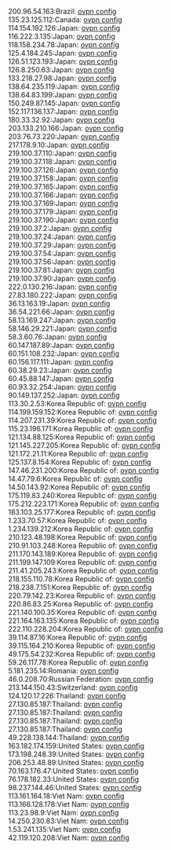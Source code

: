 200.96.54.163:Brazil: [ovpn config](vpn/200_96_54_163.ovpn)  
135.23.125.112:Canada: [ovpn config](vpn/135_23_125_112.ovpn)  
114.154.192.126:Japan: [ovpn config](vpn/114_154_192_126.ovpn)  
116.222.3.135:Japan: [ovpn config](vpn/116_222_3_135.ovpn)  
118.158.234.78:Japan: [ovpn config](vpn/118_158_234_78.ovpn)  
125.4.184.245:Japan: [ovpn config](vpn/125_4_184_245.ovpn)  
126.51.123.193:Japan: [ovpn config](vpn/126_51_123_193.ovpn)  
126.8.250.63:Japan: [ovpn config](vpn/126_8_250_63.ovpn)  
133.218.27.98:Japan: [ovpn config](vpn/133_218_27_98.ovpn)  
138.64.235.119:Japan: [ovpn config](vpn/138_64_235_119.ovpn)  
138.64.83.199:Japan: [ovpn config](vpn/138_64_83_199.ovpn)  
150.249.87.145:Japan: [ovpn config](vpn/150_249_87_145.ovpn)  
152.117.136.137:Japan: [ovpn config](vpn/152_117_136_137.ovpn)  
180.33.32.92:Japan: [ovpn config](vpn/180_33_32_92.ovpn)  
203.133.210.166:Japan: [ovpn config](vpn/203_133_210_166.ovpn)  
203.76.73.220:Japan: [ovpn config](vpn/203_76_73_220.ovpn)  
217.178.9.10:Japan: [ovpn config](vpn/217_178_9_10.ovpn)  
219.100.37.110:Japan: [ovpn config](vpn/219_100_37_110.ovpn)  
219.100.37.118:Japan: [ovpn config](vpn/219_100_37_118.ovpn)  
219.100.37.126:Japan: [ovpn config](vpn/219_100_37_126.ovpn)  
219.100.37.158:Japan: [ovpn config](vpn/219_100_37_158.ovpn)  
219.100.37.165:Japan: [ovpn config](vpn/219_100_37_165.ovpn)  
219.100.37.166:Japan: [ovpn config](vpn/219_100_37_166.ovpn)  
219.100.37.169:Japan: [ovpn config](vpn/219_100_37_169.ovpn)  
219.100.37.179:Japan: [ovpn config](vpn/219_100_37_179.ovpn)  
219.100.37.190:Japan: [ovpn config](vpn/219_100_37_190.ovpn)  
219.100.37.2:Japan: [ovpn config](vpn/219_100_37_2.ovpn)  
219.100.37.24:Japan: [ovpn config](vpn/219_100_37_24.ovpn)  
219.100.37.29:Japan: [ovpn config](vpn/219_100_37_29.ovpn)  
219.100.37.54:Japan: [ovpn config](vpn/219_100_37_54.ovpn)  
219.100.37.56:Japan: [ovpn config](vpn/219_100_37_56.ovpn)  
219.100.37.81:Japan: [ovpn config](vpn/219_100_37_81.ovpn)  
219.100.37.90:Japan: [ovpn config](vpn/219_100_37_90.ovpn)  
222.0.130.216:Japan: [ovpn config](vpn/222_0_130_216.ovpn)  
27.83.180.222:Japan: [ovpn config](vpn/27_83_180_222.ovpn)  
36.13.163.19:Japan: [ovpn config](vpn/36_13_163_19.ovpn)  
36.54.221.66:Japan: [ovpn config](vpn/36_54_221_66.ovpn)  
58.13.169.247:Japan: [ovpn config](vpn/58_13_169_247.ovpn)  
58.146.29.221:Japan: [ovpn config](vpn/58_146_29_221.ovpn)  
58.3.60.76:Japan: [ovpn config](vpn/58_3_60_76.ovpn)  
60.147.187.89:Japan: [ovpn config](vpn/60_147_187_89.ovpn)  
60.151.108.232:Japan: [ovpn config](vpn/60_151_108_232.ovpn)  
60.156.117.111:Japan: [ovpn config](vpn/60_156_117_111.ovpn)  
60.38.29.23:Japan: [ovpn config](vpn/60_38_29_23.ovpn)  
60.45.88.147:Japan: [ovpn config](vpn/60_45_88_147.ovpn)  
60.93.32.254:Japan: [ovpn config](vpn/60_93_32_254.ovpn)  
90.149.137.252:Japan: [ovpn config](vpn/90_149_137_252.ovpn)  
113.30.2.53:Korea Republic of: [ovpn config](vpn/113_30_2_53.ovpn)  
114.199.159.152:Korea Republic of: [ovpn config](vpn/114_199_159_152.ovpn)  
114.207.231.39:Korea Republic of: [ovpn config](vpn/114_207_231_39.ovpn)  
115.23.196.171:Korea Republic of: [ovpn config](vpn/115_23_196_171.ovpn)  
121.134.88.125:Korea Republic of: [ovpn config](vpn/121_134_88_125.ovpn)  
121.145.227.205:Korea Republic of: [ovpn config](vpn/121_145_227_205.ovpn)  
121.172.21.11:Korea Republic of: [ovpn config](vpn/121_172_21_11.ovpn)  
125.137.8.154:Korea Republic of: [ovpn config](vpn/125_137_8_154.ovpn)  
147.46.231.200:Korea Republic of: [ovpn config](vpn/147_46_231_200.ovpn)  
14.47.79.6:Korea Republic of: [ovpn config](vpn/14_47_79_6.ovpn)  
14.50.143.92:Korea Republic of: [ovpn config](vpn/14_50_143_92.ovpn)  
175.119.83.240:Korea Republic of: [ovpn config](vpn/175_119_83_240.ovpn)  
175.212.223.171:Korea Republic of: [ovpn config](vpn/175_212_223_171.ovpn)  
183.103.25.177:Korea Republic of: [ovpn config](vpn/183_103_25_177.ovpn)  
1.233.70.57:Korea Republic of: [ovpn config](vpn/1_233_70_57.ovpn)  
1.234.139.212:Korea Republic of: [ovpn config](vpn/1_234_139_212.ovpn)  
210.123.48.198:Korea Republic of: [ovpn config](vpn/210_123_48_198.ovpn)  
210.91.103.248:Korea Republic of: [ovpn config](vpn/210_91_103_248.ovpn)  
211.170.143.189:Korea Republic of: [ovpn config](vpn/211_170_143_189.ovpn)  
211.199.147.109:Korea Republic of: [ovpn config](vpn/211_199_147_109.ovpn)  
211.41.205.243:Korea Republic of: [ovpn config](vpn/211_41_205_243.ovpn)  
218.155.110.78:Korea Republic of: [ovpn config](vpn/218_155_110_78.ovpn)  
218.238.7.151:Korea Republic of: [ovpn config](vpn/218_238_7_151.ovpn)  
220.79.142.23:Korea Republic of: [ovpn config](vpn/220_79_142_23.ovpn)  
220.86.83.25:Korea Republic of: [ovpn config](vpn/220_86_83_25.ovpn)  
221.140.100.35:Korea Republic of: [ovpn config](vpn/221_140_100_35.ovpn)  
221.164.163.135:Korea Republic of: [ovpn config](vpn/221_164_163_135.ovpn)  
222.110.228.204:Korea Republic of: [ovpn config](vpn/222_110_228_204.ovpn)  
39.114.87.16:Korea Republic of: [ovpn config](vpn/39_114_87_16.ovpn)  
39.115.164.210:Korea Republic of: [ovpn config](vpn/39_115_164_210.ovpn)  
49.175.54.232:Korea Republic of: [ovpn config](vpn/49_175_54_232.ovpn)  
59.26.117.78:Korea Republic of: [ovpn config](vpn/59_26_117_78.ovpn)  
5.181.235.14:Romania: [ovpn config](vpn/5_181_235_14.ovpn)  
46.0.208.70:Russian Federation: [ovpn config](vpn/46_0_208_70.ovpn)  
213.144.150.43:Switzerland: [ovpn config](vpn/213_144_150_43.ovpn)  
124.120.17.226:Thailand: [ovpn config](vpn/124_120_17_226.ovpn)  
27.130.85.187:Thailand: [ovpn config](vpn/27_130_85_187.ovpn)  
27.130.85.187:Thailand: [ovpn config](vpn/27_130_85_187.ovpn)  
27.130.85.187:Thailand: [ovpn config](vpn/27_130_85_187.ovpn)  
27.130.85.187:Thailand: [ovpn config](vpn/27_130_85_187.ovpn)  
49.228.138.144:Thailand: [ovpn config](vpn/49_228_138_144.ovpn)  
163.182.174.159:United States: [ovpn config](vpn/163_182_174_159.ovpn)  
173.198.248.39:United States: [ovpn config](vpn/173_198_248_39.ovpn)  
206.253.48.89:United States: [ovpn config](vpn/206_253_48_89.ovpn)  
70.163.176.47:United States: [ovpn config](vpn/70_163_176_47.ovpn)  
76.178.182.33:United States: [ovpn config](vpn/76_178_182_33.ovpn)  
98.237.144.46:United States: [ovpn config](vpn/98_237_144_46.ovpn)  
113.161.164.18:Viet Nam: [ovpn config](vpn/113_161_164_18.ovpn)  
113.166.128.178:Viet Nam: [ovpn config](vpn/113_166_128_178.ovpn)  
113.23.98.9:Viet Nam: [ovpn config](vpn/113_23_98_9.ovpn)  
14.250.230.83:Viet Nam: [ovpn config](vpn/14_250_230_83.ovpn)  
1.53.241.135:Viet Nam: [ovpn config](vpn/1_53_241_135.ovpn)  
42.119.120.208:Viet Nam: [ovpn config](vpn/42_119_120_208.ovpn)  
